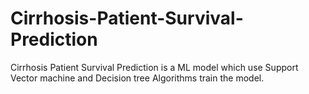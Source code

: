 # Cirrhosis-Patient-Survival-Prediction

Cirrhosis Patient Survival Prediction is a ML model which use Support Vector machine and Decision tree Algorithms train the model.
